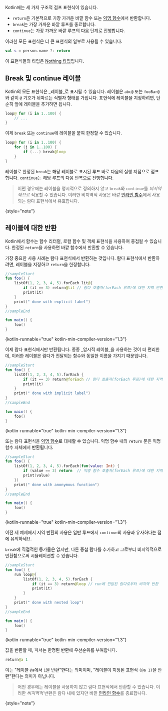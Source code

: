 [//]: # (title: 반환과 점프)

Kotlin에는 세 가지 구조적 점프 표현식이 있습니다.

*   `return`은 기본적으로 가장 가까운 바깥 함수 또는 [익명 함수](lambdas.md#anonymous-functions)에서 반환합니다.
*   `break`는 가장 가까운 바깥 루프를 종료합니다.
*   `continue`는 가장 가까운 바깥 루프의 다음 단계로 진행합니다.

이러한 모든 표현식은 더 큰 표현식의 일부로 사용될 수 있습니다.

```kotlin
val s = person.name ?: return
```

이 표현식들의 타입은 [Nothing 타입](exceptions.md#the-nothing-type)입니다.

## Break 및 continue 레이블

Kotlin의 모든 표현식은 _레이블_로 표시될 수 있습니다.
레이블은 `abc@` 또는 `fooBar@`와 같이 `@` 기호가 뒤따르는 식별자 형태를 가집니다.
표현식에 레이블을 지정하려면, 단순히 앞에 레이블을 추가하면 됩니다.

```kotlin
loop@ for (i in 1..100) {
    // ...
}
```

이제 `break` 또는 `continue`에 레이블을 붙여 한정할 수 있습니다.

```kotlin
loop@ for (i in 1..100) {
    for (j in 1..100) {
        if (...) break@loop
    }
}
```

레이블로 한정된 `break`는 해당 레이블로 표시된 루프 바로 다음의 실행 지점으로 점프합니다.
`continue`는 해당 루프의 다음 반복으로 진행합니다.

> 어떤 경우에는 레이블을 명시적으로 정의하지 않고 `break`와 `continue`를 *비지역적으로* 적용할 수 있습니다.
> 이러한 비지역적 사용은 바깥 [인라인 함수](inline-functions.md#break-and-continue)에서 사용되는 람다 표현식에서 유효합니다.
>
{style="note"}

## 레이블에 대한 반환

Kotlin에서 함수는 함수 리터럴, 로컬 함수 및 객체 표현식을 사용하여 중첩될 수 있습니다.
한정된 `return`을 사용하면 바깥 함수에서 반환할 수 있습니다.

가장 중요한 사용 사례는 람다 표현식에서 반환하는 것입니다. 람다 표현식에서 반환하려면,
레이블을 지정하고 `return`을 한정합니다.

```kotlin
//sampleStart
fun foo() {
    listOf(1, 2, 3, 4, 5).forEach lit@{
        if (it == 3) return@lit // 람다 호출자(forEach 루프)에 대한 지역 반환
        print(it)
    }
    print(" done with explicit label")
}
//sampleEnd

fun main() {
    foo()
}
```
{kotlin-runnable="true" kotlin-min-compiler-version="1.3"}

이제 람다 표현식에서만 반환됩니다. 종종 _암시적 레이블_을 사용하는 것이 더 편리한데,
이러한 레이블은 람다가 전달되는 함수와 동일한 이름을 가지기 때문입니다.

```kotlin
//sampleStart
fun foo() {
    listOf(1, 2, 3, 4, 5).forEach {
        if (it == 3) return@forEach // 람다 호출자(forEach 루프)에 대한 지역 반환
        print(it)
    }
    print(" done with implicit label")
}
//sampleEnd

fun main() {
    foo()
}
```
{kotlin-runnable="true" kotlin-min-compiler-version="1.3"}

또는 람다 표현식을 [익명 함수](lambdas.md#anonymous-functions)로 대체할 수 있습니다.
익명 함수 내의 `return` 문은 익명 함수 자체에서 반환됩니다.

```kotlin
//sampleStart
fun foo() {
    listOf(1, 2, 3, 4, 5).forEach(fun(value: Int) {
        if (value == 3) return  // 익명 함수 호출자(forEach 루프)에 대한 지역 반환
        print(value)
    })
    print(" done with anonymous function")
}
//sampleEnd

fun main() {
    foo()
}
```
{kotlin-runnable="true" kotlin-min-compiler-version="1.3"}

이전 세 예제에서 지역 반환의 사용은 일반 루프에서 `continue`의 사용과 유사하다는 점에 유의하세요.

`break`에 직접적인 등가물은 없지만, 다른 중첩 람다를 추가하고 그로부터 비지역적으로 반환함으로써 시뮬레이션할 수 있습니다.

```kotlin
//sampleStart
fun foo() {
    run loop@{
        listOf(1, 2, 3, 4, 5).forEach {
            if (it == 3) return@loop // run에 전달된 람다로부터 비지역 반환
            print(it)
        }
    }
    print(" done with nested loop")
}
//sampleEnd

fun main() {
    foo()
}
```
{kotlin-runnable="true" kotlin-min-compiler-version="1.3"}

값을 반환할 때, 파서는 한정된 반환에 우선순위를 부여합니다.

```kotlin
return@a 1
```

이는 "레이블 `@a`에서 `1`을 반환"한다는 의미이며, "레이블이 지정된 표현식 `(@a 1)`을 반환"한다는 의미가 아닙니다.

> 어떤 경우에는 레이블을 사용하지 않고 람다 표현식에서 반환할 수 있습니다. 이러한 *비지역적* 반환은
> 람다 내에 있지만 바깥 [인라인 함수](inline-functions.md#returns)를 종료합니다.
>
{style="note"}